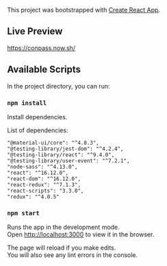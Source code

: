 This project was bootstrapped with [Create React App](https://github.com/facebook/create-react-app).

## Live Preview

https://conpass.now.sh/

## Available Scripts

In the project directory, you can run:

### `npm install`

Install dependencies.

List of dependencies:

    "@material-ui/core": "^4.8.3",
    "@testing-library/jest-dom": "^4.2.4",
    "@testing-library/react": "^9.4.0",
    "@testing-library/user-event": "^7.2.1",
    "node-sass": "^4.13.0",
    "react": "^16.12.0",
    "react-dom": "^16.12.0",
    "react-redux": "^7.1.3",
    "react-scripts": "3.3.0",
    "redux": "^4.0.5"

### `npm start`

Runs the app in the development mode.<br />
Open [http://localhost:3000](http://localhost:3000) to view it in the browser.

The page will reload if you make edits.<br />
You will also see any lint errors in the console.
